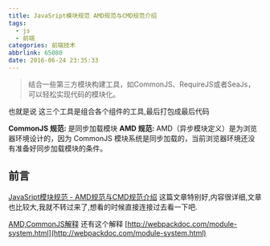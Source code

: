 ```yaml
---
title: JavaSript模块规范 AMD规范与CMD规范介绍
tags:
  - js
  - 前端
categories: 前端技术
abbrlink: 65080
date: 2016-06-24 23:35:33
---
```


>结合一些第三方模块构建工具，如CommonJS、RequireJS或者SeaJs，可以轻松实现代码的模块化。

也就是说 这三个工具是组合各个组件的工具,最后打包成最后代码

**CommonJS 规范:** 是同步加载模块
**AMD 规范:** AMD（异步模块定义）是为浏览器环境设计的，因为 CommonJS 模块系统是同步加载的，当前浏览器环境还没有准备好同步加载模块的条件。

## 前言
 [JavaSript模块规范 - AMD规范与CMD规范介绍](http://blog.chinaunix.net/uid-26672038-id-4112229.html)
 这篇文章特别好,内容很详细,文章也比较大,我就不转过来了,想看的时候直接连接过去看一下吧.

 [AMD,CommonJS解释](http://webpackdoc.com/commonjs.html)
 还有这个解释
 [http://webpackdoc.com/module-system.html](http://webpackdoc.com/module-system.html)
